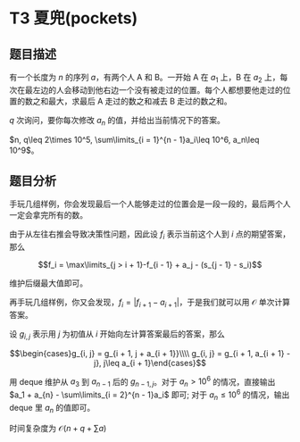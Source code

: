 # T3 夏兜(pockets)

## 题目描述 

有一个长度为 $n$ 的序列 $a$，有两个人 A 和 B。一开始 A 在 $a_1$ 上，B 在 $a_2$ 上，每次在最左边的人会移动到他右边一个没有被走过的位置。每个人都想要他走过的位置的数之和最大，求最后 A 走过的数之和减去 B 走过的数之和。

$q$ 次询问，要你每次修改 $a_n$ 的值，并给出当前情况下的答案。

$n, q\leq 2\times 10^5, \sum\limits_{i = 1}^{n - 1}a_i\leq 10^6, a_n\leq 10^9$。

## 题目分析

手玩几组样例，你会发现最后一个人能够走过的位置会是一段一段的，最后两个人一定会拿完所有的数。

由于从左往右推会导致决策性问题，因此设 $f_i$ 表示当前这个人到 $i$ 点的期望答案，那么 

$$f_i = \max\limits_{j > i + 1}-f_{i - 1} + a_j - (s_{j - 1} - s_i)$$

维护后缀最大值即可。

再手玩几组样例，你又会发现，$f_i = |f_{i + 1} - a_{i + 1}|$，于是我们就可以用 $\mathcal{O}$ 单次计算答案。

设 $g_{i, j}$ 表示用 $j$ 为初值从 $i$ 开始向左计算答案最后的答案，那么

$$\begin{cases}g_{i, j} = g_{i + 1, j + a_{i + 1}}\\\\ g_{i, j} = g_{i + 1, a_{i + 1} - j}, j\leq a_{i + 1}\end{cases}$$

用 deque 维护从 $a_3$ 到 $a_{n - 1}$ 后的 $g_{n - 1, j}$。对于 $a_{n} > 10^6$ 的情况，直接输出 $a_1 + a_{n} - \sum\limits_{i = 2}^{n - 1}a_i$ 即可; 对于 $a_{n} \leq 10^6$ 的情况，输出 deque 里 $a_{n}$ 的值即可。

时间复杂度为 $\mathcal{O}(n + q + \sum a)$